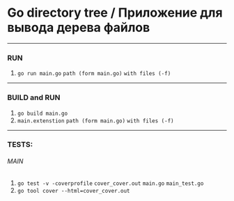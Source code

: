 # Go directory tree / Приложение для вывода дерева файлов
****
### RUN
1. `go run main.go` `path (form main.go)` `with files (-f)`
****
### BUILD and RUN
1. `go build main.go`
2. `main.extenstion` `path (form main.go)` `with files (-f)`
****
### TESTS:
###### MAIN
1. `go test -v -coverprofile` `cover_cover.out` `main.go` `main_test.go`
2. `go tool cover --html=cover_cover.out`
